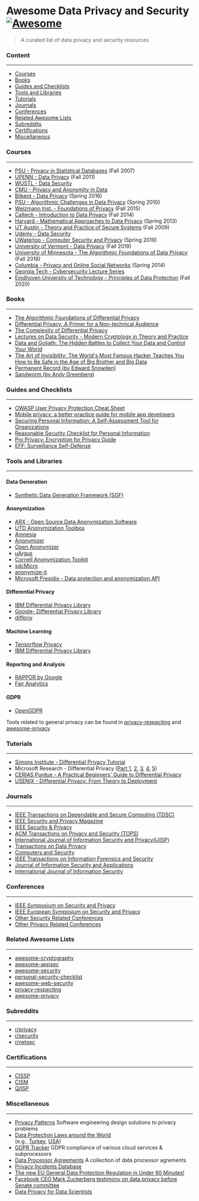 # Awesome Data Privacy and Security [![Awesome](https://cdn.rawgit.com/sindresorhus/awesome/d7305f38d29fed78fa85652e3a63e154dd8e8829/media/badge.svg)](https://github.com/sindresorhus/awesome)
> A curated list of data privacy and security resources

### Content
---
* [Courses](#courses)
* [Books](#books)
* [Guides and Checklists](#guides-and-checklists)
* [Tools and Libraries](#tools-and-libraries)
* [Tutorials](#tutorials)
* [Journals](#journals)
* [Conferences](#conferences)
* [Related Awesome Lists](#related-awesome-lists)
* [Subreddits](#subreddits)
* [Certifications](#certifications)
* [Miscellaneous](#miscellaneous)

### Courses
---
* [PSU  -  Privacy in Statistical Databases](http://www.cse.psu.edu/~ads22/courses/privacy598d/www/) (Fall 2007)
* [UPENN - Data Privacy](http://www.cis.upenn.edu/~aaroth/courses/privacyF11.html) (Fall 2011)
* [WUSTL - Data Security](https://www.cse.wustl.edu/~ychen/505A/Slides/lecture.html)
* [CMU - Privacy and Anonymity in Data](https://dataprivacylab.org/courses/pad1/index.html)
* [Bilkent - Data Privacy](http://www.cs.bilkent.edu.tr/~erman/CS577.html) (Spring 2016)
* [PSU - Algorithmic Challenges in Data Privacy](http://www.cse.psu.edu/~ads22/privacy598/) (Spring 2010)
* [Weizmann Inst. - Foundations of Privacy](http://www.wisdom.weizmann.ac.il/~naor/COURSE/foundations_of_privacy.html) (Fall 2015)
* [Caltech - Introduction to Data Privacy](http://courses.cms.caltech.edu/cs152/index.html) (Fall 2014)
* [Harvard - Mathematical Approaches to Data Privacy](http://people.seas.harvard.edu/~salil/diffprivcourse/spring13/) (Spring 2013)
* [UT Austin - Theory and Practice of Secure Systems](http://www.cs.utexas.edu/~shmat/courses/cs380s_fall09/) (Fall 2009)
* [Udemy - Data Security](https://www.udemy.com/data-security/)
* [UWaterloo - Computer Security and Privacy](https://crysp.uwaterloo.ca/courses/cs458/S19-material/) (Spring 2019)
* [University of Vermont - Data Privacy](https://jnear.github.io/cs295-data-privacy/) (Fall 2019)
* [University of Minnesota - The Algorithmic Foundations of Data Privacy](https://zstevenwu.com/courses/f18/csci8980_dp/index.html) (Fall 2018)
* [Columbia - Privacy and Online Social Networks](https://www.cs.columbia.edu/~bala/s14/index.html) (Spring 2014)
* [Georgia Tech - Cybersecurity Lecture Series](https://cyber.gatech.edu/cyber-lecture)
* [Eindhoven University of Technology - Principles of Data Protection](https://security1.win.tue.nl/~zannone/teaching/DTM/2IMS25-20-21.html) (Fall 2020)

### Books
---
* [The Algorithmic Foundations of Differential Privacy](https://www.cis.upenn.edu/~aaroth/Papers/privacybook.pdf)
* [Differential Privacy: A Primer for a Non-technical Audience](https://privacytools.seas.harvard.edu/files/privacytools/files/pedagogical-document-dp_new.pdf)
* [The Complexity of Differential Privacy](http://privacytools.seas.harvard.edu/files/privacytools/files/complexityprivacy_1.pdf)
* [Lectures on Data Security - Modern Cryptology in Theory and Practice](https://www.springer.com/us/book/9783540657576)
* [Data and Goliath: The Hidden Battles to Collect Your Data and Control Your World](https://www.amazon.com/Data-Goliath-Battles-Collect-Control/dp/039335217X?crid=1JRRTVHWTK72I&keywords=data+security&qid=1536656236&sprefix=data+security%2Caps%2C258&sr=8-6&ref=sr_1_6)
* [The Art of Invisibility: The World's Most Famous Hacker Teaches You How to Be Safe in the Age of Big Brother and Big Data](https://www.amazon.com/Art-Invisibility-Worlds-Teaches-Brother/dp/0316380504?crid=1JRRTVHWTK72I&keywords=data+security&qid=1536656236&sprefix=data+security%2Caps%2C258&sr=8-2&ref=sr_1_2)
* [Permanent Record (by Edward Snowden)](https://amzn.to/30wxxXi)
* [Sandworm (by  Andy Greenberg)](https://amzn.to/2FVByeJ)


### Guides and Checklists
---
* [OWASP User Privacy Protection Cheat Sheet](https://www.owasp.org/index.php/User_Privacy_Protection_Cheat_Sheet)
* [Mobile privacy: a better practice guide for mobile app developers](https://www.oaic.gov.au/resources/agencies-and-organisations/guides/guide-for-mobile-app-developers.pdf)
* [Securing Personal Information: A Self-Assessment Tool for Organizations](https://www.oipc.bc.ca/guidance-documents/1439)
* [Reasonable Security Checklist for Personal Information](https://oipc.novascotia.ca/sites/default/files/publications/Reasonable%20Security%20Checklist%20for%20Personal%20Information%20(22%20Sept%2015)_0.pdf)
* [Pro Privacy: Encryption for Privacy Guide](https://proprivacy.com/guides/the-ultimate-privacy-guide)
* [EFF: Surveillance Self-Defense](https://ssd.eff.org)

### Tools and Libraries
---
#### Data Generation
* [Synthetic Data Generation Framework (SGF)](https://vbinds.ch/node/69)

#### Anonymization
* [ARX - Open Source Data Anonymization Software](https://github.com/arx-deidentifier/arx)
* [UTD Anonymization Toolbox](http://cs.utdallas.edu/dspl/cgi-bin/toolbox/index.php?go=home)
* [Amnesia](https://amnesia.openaire.eu/)
* [Anonymizer](https://github.com/DivanteLtd/anonymizer)
* [Open Anonymizer](https://sourceforge.net/projects/openanonymizer/)
* [µArgus](http://neon.vb.cbs.nl/casc/mu.htm)
* [Cornell Anonymization Toolkit](https://sourceforge.net/projects/anony-toolkit/)
* [sdcMicro](https://github.com/sdcTools/sdcMicro)
* [anonymize-it](https://github.com/elastic/anonymize-it)
* [Microsoft Presidio - Data protection and anonymization API](https://github.com/microsoft/presidio)

#### Differential Privacy
* [IBM Differential Privacy Library](https://github.com/IBM/differential-privacy-library)
* [Google- Differential Privacy Library](https://github.com/google/differential-privacy)
* [diffpriv](https://github.com/brubinstein/diffpriv)

#### Machine Learning
* [Tensorflow Privacy](https://github.com/tensorflow/privacy)
* [IBM Differential Privacy Library](https://github.com/IBM/differential-privacy-library)

#### Reporting and Analysis
* [RAPPOR by Google](https://github.com/google/rappor)
* [Fair Analytics](https://github.com/vesparny/fair-analytics)

#### GDPR
* [OpenGDPR](https://github.com/opengdpr/opengdpr)

Tools related to general privacy can be found in [privacy-respecting](https://github.com/nikitavoloboev/privacy-respecting) and [awesome-privacy](https://github.com/KevinColemanInc/awesome-privacy)

### Tutorials
---
* [Simons Institute - Differential Privacy Tutorial](https://www.youtube.com/watch?v=ekIL65D0R3o)
* Microsoft Research - Differential Privacy ([Part 1](https://www.youtube.com/watch?v=OfWj89oRD7g), [2](https://www.youtube.com/watch?v=1LTi6MmJf48), [3](https://www.youtube.com/watch?v=585hLnKDdUM), [4](https://www.youtube.com/watch?v=GQ0WCgvPdLE), [5](https://www.youtube.com/watch?v=gAvcQiFogr4))
* [CERIAS Purdue - A Practical Beginners' Guide to Differential Privacy](https://www.youtube.com/watch?v=Gx13lgEudtU)
* [USENIX - Differential Privacy: From Theory to Deployment](https://www.youtube.com/watch?v=Nvy-TspgZMs)

### Journals
---
* [IEEE Transactions on Dependable and Secure Computing (TDSC)](https://www.computer.org/web/tdsc)
* [IEEE Security and Privacy Magazine](https://publications.computer.org/security-and-privacy/)
* [IEEE Security & Privacy](https://ieeexplore.ieee.org/xpl/RecentIssue.jsp?punumber=8013)
* [ACM Transactions on Privacy and Security (TOPS)](https://dl.acm.org/citation.cfm?id=3208360)
* [International Journal of Information Security and Privacy(IJISP)](https://www.igi-global.com/journal/international-journal-information-security-privacy/1096)
* [Transactions on Data Privacy](http://www.tdp.cat/)
* [Computers and Security](https://www.journals.elsevier.com/computers-and-security)
* [IEEE Transactions on Information Forensics and Security](https://signalprocessingsociety.org/publications-resources/ieee-transactions-information-forensics-and-security)
* [Journal of Information Security and Applications](https://www.journals.elsevier.com/journal-of-information-security-and-applications)
* [International Journal of Information Security](https://www.springer.com/journal/10207)

### Conferences
---
* [IEEE Symposium on Security and Privacy](https://ieeexplore.ieee.org/xpl/conhome.jsp?punumber=1000646)
* [IEEE European Symposium on Security and Privacy](https://www.ieee-security.org/TC/EuroSP2019/index.php)
* [Other Security Related Conferences](http://www.wikicfp.com/cfp/servlet/tool.search?q=security&year=f)
* [Other Privacy Related Conferences](http://www.wikicfp.com/cfp/servlet/tool.search?q=privacy&year=f)

### Related Awesome Lists  
---
* [awesome-cryptography](https://github.com/sobolevn/awesome-cryptography)
* [awesome-appsec](https://github.com/paragonie/awesome-appsec)
* [awesome-security](https://github.com/sbilly/awesome-security)
* [personal-security-checklist](https://github.com/Lissy93/personal-security-checklist)
* [awesome-web-security](https://github.com/qazbnm456/awesome-web-security)
* [privacy-respecting](https://github.com/nikitavoloboev/privacy-respecting)
* [awesome-privacy](https://github.com/KevinColemanInc/awesome-privacy)

### Subreddits
---
* [r/privacy](https://reddit.com/r/privacy)
* [r/security](https://reddit.com/r/security)
* [r/netsec](https://reddit.com/r/netsec)

### Certifications
---
* [CISSP](https://www.isc2.org/Certifications/CISSP)
* [CISM](http://www.isaca.org/Certification/CISM-Certified-Information-Security-Manager/Pages/default.aspx)
* [Q/ISP](http://www.securityuniversity.net/QISP.php)

### Miscellaneous
---
* [Privacy Patterns](https://privacypatterns.org/) Software engineering design solutions to privacy problems 
* [Data Protection Laws around the World](https://www.dlapiperdataprotection.com/)  
  (e.g., [Turkey](https://www.dlapiperdataprotection.com/index.html?c=TR&c2=&t=law), [USA](https://www.dlapiperdataprotection.com/index.html?c=US&c2=&t=law))
* [GDPR Tracker](https://gdprtracker.io/) GDPR compliance of various cloud services & subprocessors
* [Data Processor Agreements](https://github.com/tollwerk/data-processing-agreements) A collection of data processor agrements
* [Privacy Incidents Database](https://sites.google.com/site/privacyincidentsdatabase/incidents)
* [The new EU General Data Protection Regulation in Under 60 Minutes!](https://www.youtube.com/watch?v=NxgZ57BTkFQ)
* [Facebook CEO Mark Zuckerberg testimony on data privacy before Senate committee](https://www.youtube.com/watch?v=GQN4On0K7-w)
* [Data Privacy for Data Scientists](https://github.com/KIProtect/data-privacy-for-data-scientists)

